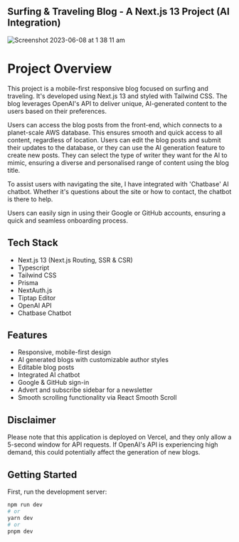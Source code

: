 ## Surfing & Traveling Blog - A Next.js 13 Project (AI Integration)

![Screenshot 2023-06-08 at 1 38 11 am](https://github.com/JesseTDev/ai-shaka-blog/assets/121024534/3114af81-c937-4204-b608-a47dac54d5b6)


# Project Overview

This project is a mobile-first responsive blog focused on surfing and traveling. It's developed using Next.js 13 and styled with Tailwind CSS. The blog leverages OpenAI's API to deliver unique, AI-generated content to the users based on their preferences.

Users can access the blog posts from the front-end, which connects to a planet-scale AWS database. This ensures smooth and quick access to all content, regardless of location. Users can edit the blog posts and submit their updates to the database, or they can use the AI generation feature to create new posts. They can select the type of writer they want for the AI to mimic, ensuring a diverse and personalised range of content using the blog title.

To assist users with navigating the site, I have integrated with 'Chatbase' AI chatbot. Whether it's questions about the site or how to contact, the chatbot is there to help.

Users can easily sign in using their Google or GitHub accounts, ensuring a quick and seamless onboarding process.

## Tech Stack

- Next.js 13 (Next.js Routing, SSR & CSR)
- Typescript
- Tailwind CSS
- Prisma
- NextAuth.js
- Tiptap Editor
- OpenAI API
- Chatbase Chatbot

## Features

- Responsive, mobile-first design
- AI generated blogs with customizable author styles
- Editable blog posts
- Integrated AI chatbot
- Google & GitHub sign-in
- Advert and subscribe sidebar for a newsletter
- Smooth scrolling functionality via React Smooth Scroll

## Disclaimer

Please note that this application is deployed on Vercel, and they only allow a 5-second window for API requests. If OpenAI's API is experiencing high demand, this could potentially affect the generation of new blogs.

## Getting Started

First, run the development server:

```bash
npm run dev
# or
yarn dev
# or
pnpm dev
```
